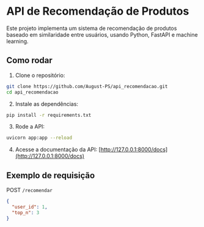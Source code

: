 # API de Recomendação de Produtos

Este projeto implementa um sistema de recomendação de produtos baseado em similaridade entre usuários, usando Python, FastAPI e machine learning.

## Como rodar

1. Clone o repositório:
```bash
git clone https://github.com/August-PS/api_recomendacao.git
cd api_recomendacao
```

2. Instale as dependências:
```bash
pip install -r requirements.txt
```

3. Rode a API:
```bash
uvicorn app:app --reload
```

4. Acesse a documentação da API:
[http://127.0.0.1:8000/docs](http://127.0.0.1:8000/docs)

## Exemplo de requisição

POST `/recomendar`

```json
{
  "user_id": 1,
  "top_n": 3
}
```